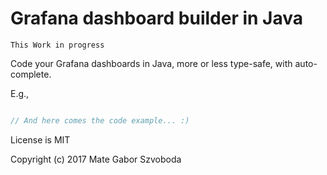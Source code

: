 # Grafana dashboard builder in Java

```
This Work in progress
```

Code your Grafana dashboards in Java, more or less type-safe, with auto-complete.

E.g.,

```java

// And here comes the code example... :)

```

License is MIT

Copyright (c) 2017 Mate Gabor Szvoboda
